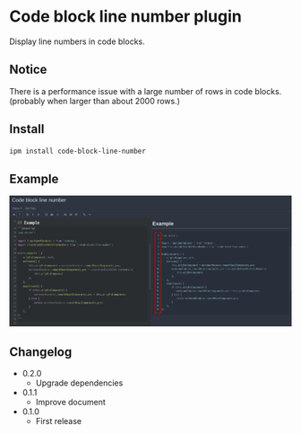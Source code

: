 # Code block line number plugin

Display line numbers in code blocks.

## Notice

There is a performance issue with a large number of rows in code blocks. (probably when larger than about 2000 rows.)

## Install

```sh
ipm install code-block-line-number
```

## Example

![Example](https://github.com/q1701/inkdrop-code-block-line-number/raw/master/docs/images/example.png)

## Changelog

- 0.2.0
  - Upgrade dependencies
- 0.1.1
  - Improve document
- 0.1.0
  - First release
